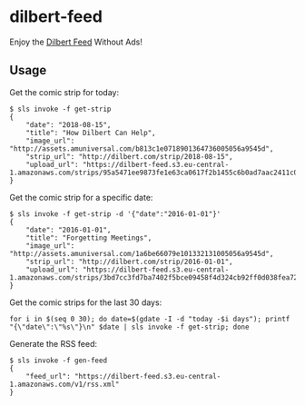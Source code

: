 # dilbert-feed

Enjoy the [Dilbert Feed](http://dilbert.com/) Without Ads!

## Usage

Get the comic strip for today:

```console
$ sls invoke -f get-strip
{
    "date": "2018-08-15",
    "title": "How Dilbert Can Help",
    "image_url": "http://assets.amuniversal.com/b813c1e0718901364736005056a9545d",
    "strip_url": "http://dilbert.com/strip/2018-08-15",
    "upload_url": "https://dilbert-feed.s3.eu-central-1.amazonaws.com/strips/95a5471ee9873fe1e63ca0617f2b1455c6b0ad7aac2411c044adbe790b33f3e1"
}
```

Get the comic strip for a specific date:

```console
$ sls invoke -f get-strip -d '{"date":"2016-01-01"}'
{
    "date": "2016-01-01",
    "title": "Forgetting Meetings",
    "image_url": "http://assets.amuniversal.com/1a6be66079e101332131005056a9545d",
    "strip_url": "http://dilbert.com/strip/2016-01-01",
    "upload_url": "https://dilbert-feed.s3.eu-central-1.amazonaws.com/strips/3bd7cc3fd7ba7402f5bce09458f4d324cb92ff0d038fea727064e61969cc6291"
}
```

Get the comic strips for the last 30 days:

```console
for i in $(seq 0 30); do date=$(gdate -I -d "today -$i days"); printf "{\"date\":\"%s\"}\n" $date | sls invoke -f get-strip; done
```

Generate the RSS feed:

```console
$ sls invoke -f gen-feed
{
    "feed_url": "https://dilbert-feed.s3.eu-central-1.amazonaws.com/v1/rss.xml"
}
```
